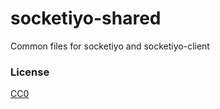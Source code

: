 # socketiyo-shared

Common files for socketiyo and socketiyo-client


### License

[CC0](./license.txt)
